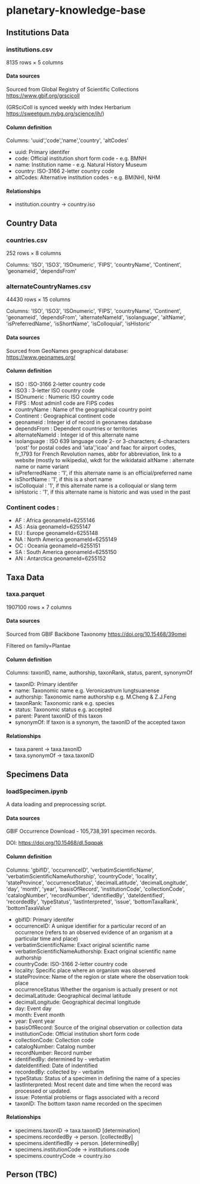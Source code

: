 # planetary-knowledge-base

## Institutions Data
### institutions.csv
8135 rows × 5 columns

#### Data sources

Sourced from Global Registry of Scientific Collections https://www.gbif.org/grscicoll

(GRSciColl is synced weekly with Index Herbarium https://sweetgum.nybg.org/science/ih/)

#### Column definition

Columns: 'uuid','code','name','country', 'altCodes'

* uuid: Primary identifer
* code: Official institution short form code - e.g. BMNH
* name: Institution name - e.g. Natural History Museum
* country: ISO-3166 2-letter country code
* altCodes: Alternative institution codes - e.g. BM(NH), NHM

#### Relationships

* institution.country -> country.iso

## Country Data
### countries.csv
252 rows × 8 columns

Columns: 'ISO', 'ISO3', 'ISOnumeric', 'FIPS', 'countryName', 'Continent', 'geonameid', 'dependsFrom'

### alternateCountryNames.csv 
44430 rows × 15 columns

Columns: 'ISO', 'ISO3', 'ISOnumeric', 'FIPS', 'countryName', 'Continent', 'geonameid', 'dependsFrom', 'alternateNameId', 'isolanguage', 'altName', 'isPreferredName', 'isShortName', 'isColloquial', 'isHistoric'

#### Data sources

Sourced from GeoNames geographical database: https://www.geonames.org/

#### Column definition
* ISO			: ISO-3166 2-letter country code
* ISO3			: 3-letter ISO country code
* ISOnumeric 		: Numeric ISO country code
* FIPS 			: Most admin1 code are FIPS codes
* countryName		: Name of the geographical country point
* Continent 		: Geographical continent code
* geonameid		: Integer id of record in geonames database
* dependsFrom	: Dependent countries or territories
* alternateNameId	: Integer id of this alternate name
* isolanguage		: ISO 639 language code 2- or 3-characters; 4-characters 'post' for postal codes and 'iata','icao' and faac for airport codes, fr_1793 for French Revolution names,  abbr for abbreviation, link to a website (mostly to wikipedia), wkdt for the wikidataid
altName		: alternate name or name variant
* isPreferredName	: '1', if this alternate name is an official/preferred name
* isShortName		: '1', if this is a short name
* isColloquial		: '1', if this alternate name is a colloquial or slang term
* isHistoric		: '1', if this alternate name is historic and was used in the past

### Continent codes :
* AF : Africa			geonameId=6255146
* AS : Asia			geonameId=6255147
* EU : Europe			geonameId=6255148
* NA : North America		geonameId=6255149
* OC : Oceania		geonameId=6255151
* SA : South America		geonameId=6255150
* AN : Antarctica		geonameId=6255152

## Taxa Data
### taxa.parquet
1907100 rows × 7 columns

#### Data sources

Sourced from GBIF Backbone Taxonomy https://doi.org/10.15468/39omei

Filtered on family=Plantae

#### Column definition

Columns: taxonID, name, authorship, taxonRank, status, parent, synonymOf

* taxonID: Primary identifer
* name: Taxonomic name e.g. Veronicastrum lungtsuanense
* authorship: Taxonomic name authorship e.g. M.Cheng & Z.J.Feng
* taxonRank: Taxonomic rank e.g. species
* status: Taxonomic status e.g. accepted
* parent: Parent taxonID of this taxon 
* synonymOf: If taxon is a synonym, the taxonID of the accepted taxon

#### Relationships

* taxa.parent -> taxa.taxonID
* taxa.synonymOf -> taxa.taxonID

## Specimens Data
### loadSpecimen.ipynb
A data loading and preprocessing script.

#### Data sources
GBIF Occurrence Download - 105,738,391 specimen records.

DOI: https://doi.org/10.15468/dl.5qqpak

#### Column definition

Columns: 'gbifID', 'occurrenceID', 'verbatimScientificName', 'verbatimScientificNameAuthorship', 'countryCode', 'locality', 'stateProvince', 'occurrenceStatus', 'decimalLatitude', 'decimalLongitude', 'day', 'month', 'year', 'basisOfRecord', 'institutionCode', 'collectionCode', 'catalogNumber', 'recordNumber', 'identifiedBy', 'dateIdentified', 'recordedBy', 'typeStatus', 'lastInterpreted', 'issue', 'bottomTaxaRank', 'bottomTaxaValue'

* gbifID: Primary identifer
* occurrenceID: A unique identifier for a particular record of an occurrence (refers to an observed evidence of an organism at a particular time and place)
* verbatimScientificName:  Exact original scientific name
* verbatimScientificNameAuthorship: Exact original scientific name authorship
* countryCode: ISO-3166 2-letter country code
* locality: Specific place where an organism was observed
* stateProvince: Name of the region or state where the observation took place
* occurrenceStatus Whether the organism is actually present or not
* decimalLatitude: Geographical decimal latitude
* decimalLongitude: Geographical decimal longitude
* day: Event day
* month: Event month
* year: Event year
* basisOfRecord: Source of the original observation or collection data
* institutionCode: Official institution short form code
* collectionCode: Collection code
* catalogNumber: Catalog number
* recordNumber: Record number
* identifiedBy: determined by - verbatim
* dateIdentified: Date of indentified
* recordedBy: collected by - verbatim
* typeStatus: Status of a specimen in defining the name of a species
* lastInterpreted: Most recent date and time when the record was processed or updated.
* issue: Potential problems or flags associated with a record
* taxonID: The bottom taxon name recorded on the specimen 

#### Relationships
* specimens.taxonID -> taxa.taxonID [determination]
* specimens.recordedBy -> person. [collectedBy]
* specimens.identifiedBy -> person. [determinedBy]
* specimens.institutionCode -> institutions.code
* specimens.countryCode -> country.iso

## Person (TBC)
